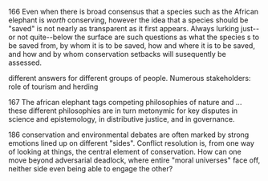 
166
Even when there is broad consensus that a species such as the African elephant is _worth_ conserving, however the idea that a species should be "saved" is not nearly as transparent as it first appears. Always lurking just--or not quite--below the surface are such questions as what the species s to be saved from, by whom it is to be saved, how and where it is to be saved, and how and by whom conservation setbacks will susequently be assessed.

different answers for different groups of people. Numerous stakeholders: role of tourism and herding

167
The african elephant tags competing philosophies of nature and ... these different philosophies are in turn metonymic for key disputes in science and epistemology, in distributive justice, and in governance.

186
conservation and environmental debates are often marked by strong emotions lined up on different "sides". Conflict resolution is, from one way of looking at things, the central element of conservation. How can one move beyond adversarial deadlock, where entire "moral universes" face off, neither side even being able to engage the other?
